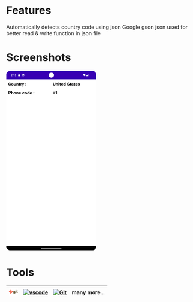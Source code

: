 # Features
Automatically detects country code using json
Google gson json used for better read & write function in json file

# Screenshots
<a href="https://github.com/Dev-NeeluSingh/Detect-Country-Code-via-Network/blob/master/Screenshot%201.png">
<img alt="Screenshot 1" src="https://github.com/Dev-NeeluSingh/Detect-Country-Code-via-Network/blob/master/Screenshot%201.png" width="240px" height=480px"/>
</a>

# Tools
| [<img src="https://raw.githubusercontent.com/github/explore/80688e429a7d4ef2fca1e82350fe8e3517d3494d/topics/git/git.png" alt="Git" width="24">](https://git-scm.com/) |  [<img src="https://upload.wikimedia.org/wikipedia/commons/thumb/2/2d/Visual_Studio_Code_1.18_icon.svg/1200px-Visual_Studio_Code_1.18_icon.svg.png" alt="vscode" width="24">](https://code.visualstudio.com/) | [<img src="https://upload.wikimedia.org/wikipedia/commons/thumb/c/c1/Android_Studio_icon_%282023%29.svg/800px-Android_Studio_icon_%282023%29.svg.png" alt="Git" width="24">](https://developer.android.com/studio) | many more...
|---|---|---|---|
